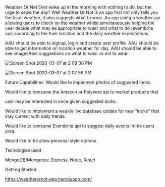 
Weather Or Not
Ever wake up in the morning with nothing to do, but the urge to seize the day? Well Weather Or Not is an app that not only tells you the local weather, it also suggests what to wear.
An app using a weather api allowing users to check on the weather whilst simultaneously helping the user decide what may be appropriate to wear and what to do (eventbrite api) according to the their location and the daily weather expectations.


AAU should be able to signup, login and create user profile.
AAU should be able to get information on location weather for day. 
AAU should be able to see images/text suggestions on what to wear or not to wear.



![Screen Shot 2020-03-07 at 2 08 08 PM](https://user-images.githubusercontent.com/56314121/76151039-52d41d00-607e-11ea-9266-0ecbbe28041c.png)

![Screen Shot 2020-03-07 at 2 07 56 PM](https://user-images.githubusercontent.com/56314121/76151053-79925380-607e-11ea-8b90-1c84ab50aa51.png)


Future Capabilities: 
Would like to implement photos of suggested items.

Would like to consume the Amazon or Polyvore api to market products that 

user may be interested in once given suggested looks.

Would like to implement a weekly live database update for new "looks" that stay current with daily trends.

Would like to consume Eventbrite api to suggest daily events in the users area.

Would like to be allow personal style options.

Tecnologies used

MongoDB/Mongoose, Express, Node, React

Getting Started

https://weatherornot-app.herokuapp.com/
